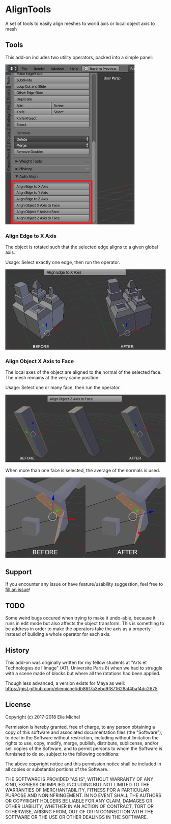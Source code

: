 AlignTools
==========

A set of tools to easily align meshes to world axis or local object axis to mesh

Tools
-----

This add-on includes two utility operators, packed into a simple panel:

![AlignTools panel](doc/panel.png)

### Align Edge to X Axis

The object is rotated such that the selected edge aligns to a given global axis.

Usage: Select exactly one edge, then run the operator.

![Align Edge Demo](doc/align-edge.png)

### Align Object X Axis to Face

The local axes of the object are aligned to the normal of the selected face. The mesh remains at the very same position.

Usage: Select one or many face, then run the operator.

![Align Face Demo](doc/align-face.png)

When more than one face is selected, the average of the normals is used.

![Align Mean Face Demo](doc/align-mean-face.png)

Support
-------

If you encounter any issue or have feature/usability suggestion, feel free to [fill an issue](https://github.com/eliemichel/AlignTools/issues/new)!

TODO
----

Some weird bugs occured when trying to make it undo-able, because it runs in edit mode but also affects the object transform. This is something to be address in order to make the operators take the axis as a property instead of building a whole operator for each axis.

History
-------

This add-on was originally written for my fellow students at "Arts et
Technologies de l'Image" (ATI, Universite Paris 8) when we had to struggle with
a scene made of blocks but where all the rotations had been applied.

Though less advanced, a version exists for Maya as well:
https://gist.github.com/eliemichel/db86f7a3ebd9f871628af4baf4dc2675

License
-------

Copyright (c) 2017-2018 Elie Michel

Permission is hereby granted, free of charge, to any person obtaining a copy
of this software and associated documentation files (the "Software"), to deal
in the Software without restriction, including without limitation the rights
to use, copy, modify, merge, publish, distribute, sublicense, and/or sell
copies of the Software, and to permit persons to whom the Software is
furnished to do so, subject to the following conditions:

The above copyright notice and this permission notice shall be included in all
copies or substantial portions of the Software.

THE SOFTWARE IS PROVIDED "AS IS", WITHOUT WARRANTY OF ANY KIND, EXPRESS OR
IMPLIED, INCLUDING BUT NOT LIMITED TO THE WARRANTIES OF MERCHANTABILITY,
FITNESS FOR A PARTICULAR PURPOSE AND NONINFRINGEMENT. IN NO EVENT SHALL THE
AUTHORS OR COPYRIGHT HOLDERS BE LIABLE FOR ANY CLAIM, DAMAGES OR OTHER
LIABILITY, WHETHER IN AN ACTION OF CONTRACT, TORT OR OTHERWISE, ARISING FROM,
OUT OF OR IN CONNECTION WITH THE SOFTWARE OR THE USE OR OTHER DEALINGS IN THE
SOFTWARE.
